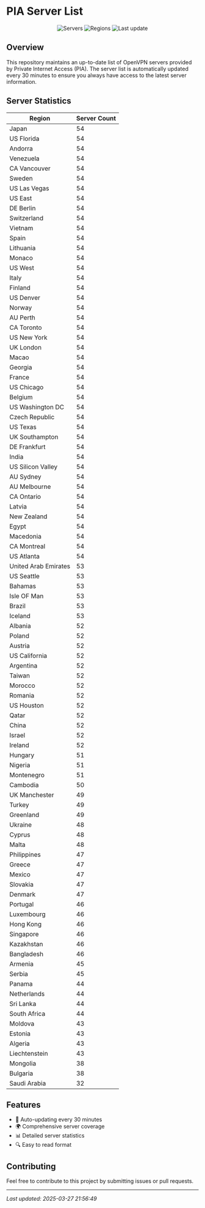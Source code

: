 # PIA Server List

<div align="center">

![Servers](https://img.shields.io/badge/servers-4,921-blue?style=flat-square)
![Regions](https://img.shields.io/badge/regions-97-blue?style=flat-square)
![Last update](https://img.shields.io/badge/last_updated-2025-03-27_21:56:49-blue?style=flat-square)

</div>

## Overview
This repository maintains an up-to-date list of OpenVPN servers provided by Private Internet Access (PIA). The server list is automatically updated every 30 minutes to ensure you always have access to the latest server information.

## Server Statistics
| Region | Server Count |
|--------|--------------|
| Japan                          | 54           |
| US Florida                     | 54           |
| Andorra                        | 54           |
| Venezuela                      | 54           |
| CA Vancouver                   | 54           |
| Sweden                         | 54           |
| US Las Vegas                   | 54           |
| US East                        | 54           |
| DE Berlin                      | 54           |
| Switzerland                    | 54           |
| Vietnam                        | 54           |
| Spain                          | 54           |
| Lithuania                      | 54           |
| Monaco                         | 54           |
| US West                        | 54           |
| Italy                          | 54           |
| Finland                        | 54           |
| US Denver                      | 54           |
| Norway                         | 54           |
| AU Perth                       | 54           |
| CA Toronto                     | 54           |
| US New York                    | 54           |
| UK London                      | 54           |
| Macao                          | 54           |
| Georgia                        | 54           |
| France                         | 54           |
| US Chicago                     | 54           |
| Belgium                        | 54           |
| US Washington DC               | 54           |
| Czech Republic                 | 54           |
| US Texas                       | 54           |
| UK Southampton                 | 54           |
| DE Frankfurt                   | 54           |
| India                          | 54           |
| US Silicon Valley              | 54           |
| AU Sydney                      | 54           |
| AU Melbourne                   | 54           |
| CA Ontario                     | 54           |
| Latvia                         | 54           |
| New Zealand                    | 54           |
| Egypt                          | 54           |
| Macedonia                      | 54           |
| CA Montreal                    | 54           |
| US Atlanta                     | 54           |
| United Arab Emirates           | 53           |
| US Seattle                     | 53           |
| Bahamas                        | 53           |
| Isle OF Man                    | 53           |
| Brazil                         | 53           |
| Iceland                        | 53           |
| Albania                        | 52           |
| Poland                         | 52           |
| Austria                        | 52           |
| US California                  | 52           |
| Argentina                      | 52           |
| Taiwan                         | 52           |
| Morocco                        | 52           |
| Romania                        | 52           |
| US Houston                     | 52           |
| Qatar                          | 52           |
| China                          | 52           |
| Israel                         | 52           |
| Ireland                        | 52           |
| Hungary                        | 51           |
| Nigeria                        | 51           |
| Montenegro                     | 51           |
| Cambodia                       | 50           |
| UK Manchester                  | 49           |
| Turkey                         | 49           |
| Greenland                      | 49           |
| Ukraine                        | 48           |
| Cyprus                         | 48           |
| Malta                          | 48           |
| Philippines                    | 47           |
| Greece                         | 47           |
| Mexico                         | 47           |
| Slovakia                       | 47           |
| Denmark                        | 47           |
| Portugal                       | 46           |
| Luxembourg                     | 46           |
| Hong Kong                      | 46           |
| Singapore                      | 46           |
| Kazakhstan                     | 46           |
| Bangladesh                     | 46           |
| Armenia                        | 45           |
| Serbia                         | 45           |
| Panama                         | 44           |
| Netherlands                    | 44           |
| Sri Lanka                      | 44           |
| South Africa                   | 44           |
| Moldova                        | 43           |
| Estonia                        | 43           |
| Algeria                        | 43           |
| Liechtenstein                  | 43           |
| Mongolia                       | 38           |
| Bulgaria                       | 38           |
| Saudi Arabia                   | 32           |

## Features
- 🔄 Auto-updating every 30 minutes
- 🌍 Comprehensive server coverage
- 📊 Detailed server statistics
- 🔍 Easy to read format

## Contributing
Feel free to contribute to this project by submitting issues or pull requests.

---
*Last updated: 2025-03-27 21:56:49*